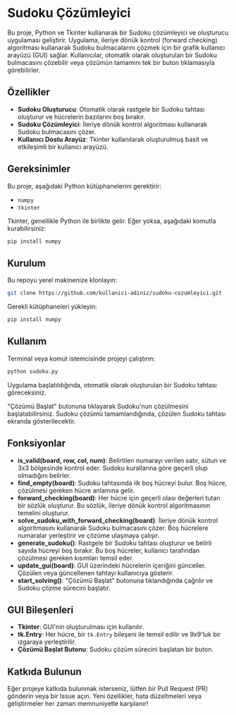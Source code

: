 # Sudoku Çözümleyici

Bu proje, Python ve Tkinter kullanarak bir Sudoku çözümleyici ve oluşturucu uygulaması geliştirir. Uygulama, ileriye dönük kontrol (forward checking) algoritması kullanarak Sudoku bulmacalarını çözmek için bir grafik kullanıcı arayüzü (GUI) sağlar. Kullanıcılar, otomatik olarak oluşturulan bir Sudoku bulmacasını çözebilir veya çözümün tamamını tek bir buton tıklamasıyla görebilirler.

## Özellikler

- **Sudoku Oluşturucu**: Otomatik olarak rastgele bir Sudoku tahtası oluşturur ve hücrelerin bazılarını boş bırakır.
- **Sudoku Çözümleyici**: İleriye dönük kontrol algoritması kullanarak Sudoku bulmacasını çözer.
- **Kullanıcı Dostu Arayüz**: Tkinter kullanılarak oluşturulmuş basit ve etkileşimli bir kullanıcı arayüzü.

## Gereksinimler

Bu proje, aşağıdaki Python kütüphanelerini gerektirir:

- `numpy`
- `tkinter`

Tkinter, genellikle Python ile birlikte gelir. Eğer yoksa, aşağıdaki komutla kurabilirsiniz:

```bash
pip install numpy
```
## Kurulum
Bu repoyu yerel makinenize klonlayın:
  ```bash
  git clone https://github.com/kullanici-adiniz/sudoku-cozumleyici.git
  ```
Gerekli kütüphaneleri yükleyin:
  ```bash
  pip install numpy
  ```
## Kullanım
Terminal veya komut istemcisinde projeyi çalıştırın:
  ```bash
  python sudoku.py
  ```
Uygulama başlatıldığında, otomatik olarak oluşturulan bir Sudoku tahtası göreceksiniz.

"Çözümü Başlat" butonuna tıklayarak Sudoku'nun çözülmesini başlatabilirsiniz. Sudoku çözümü tamamlandığında, çözülen Sudoku tahtası ekranda gösterilecektir.

## Fonksiyonlar

- **is_valid(board, row, col, num)**: Belirtilen numarayı verilen satır, sütun ve 3x3 bölgesinde kontrol eder. Sudoku kurallarına göre geçerli olup olmadığını belirler.
- **find_empty(board)**: Sudoku tahtasında ilk boş hücreyi bulur. Boş hücre, çözülmesi gereken hücre anlamına gelir.
- **forward_checking(board)**: Her hücre için geçerli olası değerleri tutan bir sözlük oluşturur. Bu sözlük, ileriye dönük kontrol algoritmasının temelini oluşturur.
- **solve_sudoku_with_forward_checking(board)**: İleriye dönük kontrol algoritmasını kullanarak Sudoku bulmacasını çözer. Boş hücrelere numaralar yerleştirir ve çözüme ulaşmaya çalışır.
- **generate_sudoku()**: Rastgele bir Sudoku tahtası oluşturur ve belirli sayıda hücreyi boş bırakır. Bu boş hücreler, kullanıcı tarafından çözülmesi gereken kısımları temsil eder.
- **update_gui(board)**: GUI üzerindeki hücrelerin içeriğini günceller. Çözülen veya güncellenen tahtayı kullanıcıya gösterir.
- **start_solving()**: "Çözümü Başlat" butonuna tıklandığında çağrılır ve Sudoku çözme sürecini başlatır.

## GUI Bileşenleri

- **Tkinter**: GUI'nin oluşturulması için kullanılır.
- **tk.Entry**: Her hücre, bir `tk.Entry` bileşeni ile temsil edilir ve 9x9'luk bir ızgaraya yerleştirilir.
- **Çözümü Başlat Butonu**: Sudoku çözüm sürecini başlatan bir buton.

## Katkıda Bulunun

Eğer projeye katkıda bulunmak isterseniz, lütfen bir Pull Request (PR) gönderin veya bir Issue açın. Yeni özellikler, hata düzeltmeleri veya geliştirmeler her zaman memnuniyetle karşılanır!
